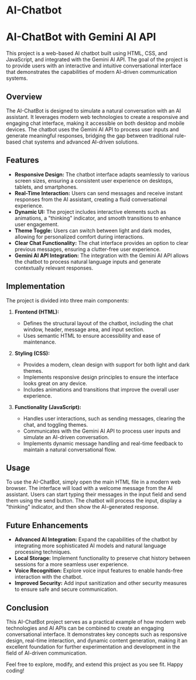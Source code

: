 # AI-Chatbot
# AI-ChatBot with Gemini AI API

This project is a web-based AI chatbot built using HTML, CSS, and JavaScript, and integrated with the Gemini AI API. The goal of the project is to provide users with an interactive and intuitive conversational interface that demonstrates the capabilities of modern AI-driven communication systems.

## Overview

The AI-ChatBot is designed to simulate a natural conversation with an AI assistant. It leverages modern web technologies to create a responsive and engaging chat interface, making it accessible on both desktop and mobile devices. The chatbot uses the Gemini AI API to process user inputs and generate meaningful responses, bridging the gap between traditional rule-based chat systems and advanced AI-driven solutions.

## Features

- **Responsive Design:** The chatbot interface adapts seamlessly to various screen sizes, ensuring a consistent user experience on desktops, tablets, and smartphones.
- **Real-Time Interaction:** Users can send messages and receive instant responses from the AI assistant, creating a fluid conversational experience.
- **Dynamic UI:** The project includes interactive elements such as animations, a "thinking" indicator, and smooth transitions to enhance user engagement.
- **Theme Toggle:** Users can switch between light and dark modes, allowing for personalized comfort during interactions.
- **Clear Chat Functionality:** The chat interface provides an option to clear previous messages, ensuring a clutter-free user experience.
- **Gemini AI API Integration:** The integration with the Gemini AI API allows the chatbot to process natural language inputs and generate contextually relevant responses.

## Implementation

The project is divided into three main components:

1. **Frontend (HTML):**  
   - Defines the structural layout of the chatbot, including the chat window, header, message area, and input section.
   - Uses semantic HTML to ensure accessibility and ease of maintenance.

2. **Styling (CSS):**  
   - Provides a modern, clean design with support for both light and dark themes.
   - Implements responsive design principles to ensure the interface looks great on any device.
   - Includes animations and transitions that improve the overall user experience.

3. **Functionality (JavaScript):**  
   - Handles user interactions, such as sending messages, clearing the chat, and toggling themes.
   - Communicates with the Gemini AI API to process user inputs and simulate an AI-driven conversation.
   - Implements dynamic message handling and real-time feedback to maintain a natural conversational flow.

## Usage

To use the AI-ChatBot, simply open the main HTML file in a modern web browser. The interface will load with a welcome message from the AI assistant. Users can start typing their messages in the input field and send them using the send button. The chatbot will process the input, display a "thinking" indicator, and then show the AI-generated response.

## Future Enhancements

- **Advanced AI Integration:** Expand the capabilities of the chatbot by integrating more sophisticated AI models and natural language processing techniques.
- **Local Storage:** Implement functionality to preserve chat history between sessions for a more seamless user experience.
- **Voice Recognition:** Explore voice input features to enable hands-free interaction with the chatbot.
- **Improved Security:** Add input sanitization and other security measures to ensure safe and secure communication.

## Conclusion

This AI-ChatBot project serves as a practical example of how modern web technologies and AI APIs can be combined to create an engaging conversational interface. It demonstrates key concepts such as responsive design, real-time interaction, and dynamic content generation, making it an excellent foundation for further experimentation and development in the field of AI-driven communication.

Feel free to explore, modify, and extend this project as you see fit. Happy coding!
